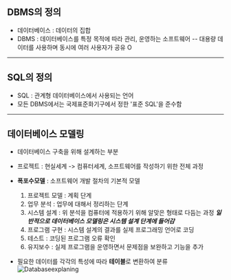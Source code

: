 ## DBMS의 정의
- 데이터베이스 : 데이터의 집합
- DBMS : 데이터베이스를 특정 목적에 따라 관리, 운영하는 소프트웨어
-- 대용량 데이터를 사용하며 동시에 여러 사용자가 공유 O
---
## SQL의 정의
- SQL : 관계형 데이터베이스에서 사용되는 언어
- 모든 DBMS에서는 국제표준화기구에서 정한 '표준 SQL'을 준수함
---
## 데이터베이스 모델링
- 데이터베이스 구축을 위해 설계하는 부분
- 프로젝트 : 현실세계 -> 컴퓨터세계, 소프트웨어를 작성하기 위한 전체 과정

- **폭포수모델** : 소프트웨어 개발 절차의 기본적 모델
    1. 프로젝트 모델 :  계획 단계
    2. 업무 분석 : 업무에 대해서 정리하는 단계
    3. 시스템 설계 : 위 분석을 컴퓨터에 적용하기 위해 알맞은 형태로 다듬는 과정
    ***일반적으로 데이터베이스 모델링은 시스템 설계 단계에 들어감***
    4. 프로그램 구현 : 시스템 설계의 결과를 실제 프로그래밍 언어로 코딩
    5. 테스트 : 코딩된 프로그램 오류 확인
    6. 유지보수 : 실제 프로그램을 운영하면서 문제점을 보완하고 기능을 추가

- 필요한 데이터를 각각의 특성에 따라 **테이블**로 변환하여 분류
![Databaseexplaning](https://github.com/enaematroos/Image/blob/main/%EC%BA%A1%EC%B2%98.PNG?raw=true)

